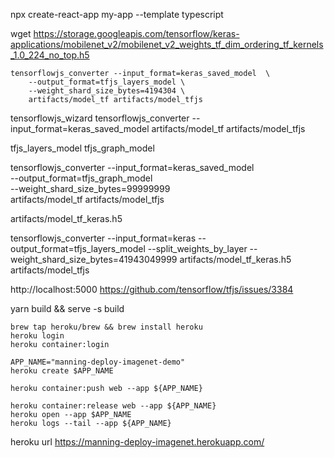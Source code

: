 

npx create-react-app my-app --template typescript



wget https://storage.googleapis.com/tensorflow/keras-applications/mobilenet_v2/mobilenet_v2_weights_tf_dim_ordering_tf_kernels_1.0_224_no_top.h5


```
tensorflowjs_converter --input_format=keras_saved_model  \
    --output_format=tfjs_layers_model \
    --weight_shard_size_bytes=4194304 \
    artifacts/model_tf artifacts/model_tfjs
```

tensorflowjs_wizard
tensorflowjs_converter --input_format=keras_saved_model artifacts/model_tf artifacts/model_tfjs


 tfjs_layers_model
tfjs_graph_model

tensorflowjs_converter --input_format=keras_saved_model  \
    --output_format=tfjs_graph_model \
    --weight_shard_size_bytes=99999999 \
    artifacts/model_tf artifacts/model_tfjs

artifacts/model_tf_keras.h5


tensorflowjs_converter --input_format=keras --output_format=tfjs_layers_model --split_weights_by_layer --weight_shard_size_bytes=41943049999 artifacts/model_tf_keras.h5 artifacts/model_tfjs



http://localhost:5000
https://github.com/tensorflow/tfjs/issues/3384

 yarn build && serve -s build



```
brew tap heroku/brew && brew install heroku
heroku login
heroku container:login

APP_NAME="manning-deploy-imagenet-demo"
heroku create $APP_NAME

heroku container:push web --app ${APP_NAME}

heroku container:release web --app ${APP_NAME}
heroku open --app $APP_NAME
heroku logs --tail --app ${APP_NAME}
```


heroku url
https://manning-deploy-imagenet.herokuapp.com/